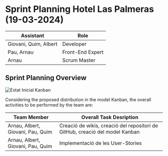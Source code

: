 # Sprint Planning Hotel Las Palmeras (19-03-2024)

| Assistant             | Role  |  
|-----------------------|---|
| Giovani, Quim, Albert | Developer  |   
| Pau, Arnau            |  Front-End Expert |  
| Arnau                 |  Scrum Master |  


## Sprint Planning Overview

![Estat Inicial Kanban](https://github.com/arnaums02/Joint-Project---Grup-B/assets/73690427/fb4d8b7f-98cb-4c82-bce5-e31c521b2f2e)



Considering the proposed distribution in the model Kanban, the overall activities to be performed by the team are: 

| Team Member                       | Overall Task Desription                                                      |  
|-----------------------------------|------------------------------------------------------------------------------|
| Arnau, Albert, Giovani, Pau, Quim | Creació de wikis, creació del repositori de GitHub, creació del model Kanban |   
| Arnau, Albert, Giovani, Pau, Quim | Implementació de les User-Stories                                            |  
